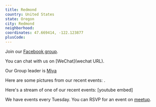 ```yaml
---
title: Redmond
country: United States
state: Oregon
city: Redmond
neighborhood: 
coordinates: 47.669414, -122.123877
plusCode:
---
```

Join our [Facebook group](https://www.facebook.com/groups/free.code.camp.remond.oregon).

You can chat with us on [WeChat](wechat URL).

Our Group leader is [Miya](freecodecamp.org/miya)

Here are some pictures from our recent events:
![]().

Here's a stream of one of our recent events:
[youtube embed]

We have events every Tuesday. You can RSVP for an event on [meetup](meetupurl).
